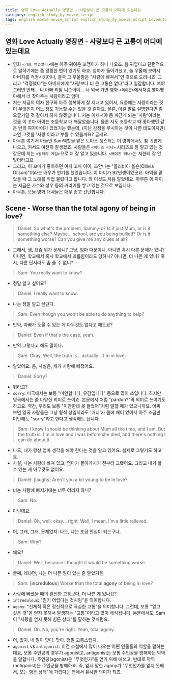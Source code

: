```yaml
---
title: 영화 Love Actually 명장면 - 사랑보다 큰 고통이 어디에 있는데요
category: english_study_by_movie_script
tags: english movie movie_script english_study_by_movie_script LoveActually
---
```


## 영화 Love Actually 명장면 - 사랑보다 큰 고통이 어디에 있는데요

- 영화 `<러브 액츄얼리>`에는 아주 귀여운 꼬맹이가 하나 나오죠. 음 귀엽다고 단편적으로 말하기에는 좀 맹랑한 면이 있기도 하죠. 엄마가 돌아가셨고, 늘 우울해 보여서 아버지를 걱정시키더니, 결국 그 우울함은 "사랑에 빠져서"인 것으로 드러나죠. 그리고 "걱정했다"는 아버지에게 "사랑보다 더 큰 고통은 없다"라고 일갈합니다. 얘야 그러면 안돼... 니 아빠 리암 니슨이야... 너 외국 가면 영화 `<테이큰>`에서처럼 빵야빵야해서 너 찾아주는 사람이라고 임마.
- 저는 지금의 여자 친구와 아주 행복하게 잘 지내고 있어서, 요즘에는 사랑이라는 것이 무엇인지 어느 정도 가늠할 수는 있을 것 같아요. 물론, 이걸 말로 설명한다면 좀 오글거릴 것 같아서 하지 않겠습니다. 저는 이제서야 좀 깨닫게 되는 '사랑'이라는 것을 이 꼬마 아이는 초등학교 때 깨달았습니다. 물론 저도 초등학교 때 좋아했던 같은 반의 여자아이가 있었기는 했는데, (지난 감정을 무시하는 것이 나쁜 태도이지만) 과연 그것을 '사랑'이라고 부를 수 있을까요? 글쎄요.
- 아무튼 여기서 아들인 Sam역할을 맡은 토마스 생스터는 이 영화에서도 참 귀엽게 나오고, 커서도 여전히 잘생겼죠. 사람들은 `<메이즈 러너>` 시리즈로 잘 알고 있는 것 같은데 저는 `<왕좌의 게임>`으로 더 잘 알고 있습니다. `<메이즈 러너>`는 저한테 잘 안 맞더라고요.
- 그리고, 이 꼬마가 좋아하던 여자 꼬마 아이, 조안나는 "올리비아 올슨(Ollivia Ollson)"이라는 배우가 연기를 했었습니다. 이 아이가 92년생이었군요. 아역을 맡았을 때 그 노래를 직접 불렀다고 합니다. 와 이것도 처음 알았네요. 아무튼 이 아이는 지금은 가수와 성우 등의 커리어를 쌓고 있는 것으로 보입니다.
- 아무튼, 오늘 영화 대사들은 매우 쉽고 간단합니다.

## Scene - Worse than the total agony of being in love?

> Daniel: So what's the problem, Sammy-o? Is it just Mum, or is it something else? Maybe... school, are you being bullied? 
> Or is it something worse? Can you give me any clues at all?

- 그래서, 샘, 요즘 뭐가 문제니? 그냥, 엄마 때문이니, 아니면 혹시 다른 문제가 있니? 아니면, 학교에서 혹시 학교에서 괴롭힘이라도 당하니? 아니면, 더 나쁜 게 있니? 혹시, 다른 단서라도 좀 줄 수 없니?

> Sam: You really want to know?

- 정말 알고 싶어요?

> Daniel: I really want to know.

- 나는 정말 알고 싶단다.

> Sam: Even though you won't be able to do anything to help?

- 만약, 아빠가 도울 수 있는 게 아무것도 없다고 해도요?

> Daniel: Even if that's the case, yeah.

- 만약 그렇다고 해도 말이다.

> Sam: Okay. Well, the truth is... actually... I'm in love.

- 알았어요. 음, 사실은, 제가 사랑에 빠졌어요.

> Daniel: Sorry?

- 뭐라고?
- `sorry`: 미국에서는 보통 "미안합니다, 유감입니다" 등으로 많이 쓰입니다. 하지만 영국에서는 좀 다양한 의미로 쓰이죠. 본문에서 처럼 "pardon?"의 의미로 쓰이기도 하고요. 약간, 우리도 보통 "미안한데 못 들었어"처럼 말할 때가 있으니까요. 어찌 보면 영국 사람들은 그냥 형식 상일지라도 '매너'가 몸에 배어 있어서 아주 조금만 미안해도 "sorry"라고 한다고 생각해도 됩니다.

> Sam: I know I should be thinking about Mum all the time, and I am.
> But the truth is, I'm in love and I was before she died, and there's nothing I can do about it.

- 나도, 내가 항상 엄마 생각을 해야 한다는 것을 알고 있어요. 실제로 그렇기도 하고요.
- 사실, 나는 사랑에 빠져 있고, 엄마가 돌아가시기 전부터 그랬어요. 그리고 내가 할 수 있는 게 아무것도 없어요.

> Daniel: \[laughs\] Aren't you a bit young to be in love?

- 너는 사랑에 빠지기에는 너무 어리지 않니?

> Sam: No.

- 아닌데요.

> Daniel: Oh, well, okay... right. Well, I mean, I'm a little relieved.

- 어, 그래, 그래, 문제없지. 나는, 나는 조금 안심이 되는구나.

> Sam: Why?

- 왜요?

> Daniel: Well, because I thought it would be something worse.

- 글쎄, 왜냐면, 나는 더 나쁜 일이 있는 줄 알았거든.

> Sam: \[**incredulous**\] Worse than the total **agony** of being in love?

- 사랑에 빠졌을 때의 완전한 고통보다, 더 나쁜 게 있나요?
- `incredulous`: "믿기 어렵다는 것처럼"을 의미합니다.
- `agony`: "신체적 혹은 정신적으로 극심한 고통"을 의미합니다. 그런데, 보통 "얻고 싶은 것"을 얻지 못해서 발생하는 "고통"이라고 많이 해석됩니다. 본문에서도, Sam이 "사랑을 얻지 못해 힘든 상태"를 말하는 것처럼요.

> Daniel: Oh. No, you're right. Yeah, total agony.

- 어, 없지, 네 말이 맞다. 맞아. 정말 고통스럽지.
- `agonist` vs `antigonist`: 이건 소설에서 많이 나오는 어떤 인물들의 역할을 말하는데요, 보통 주인공의 경우가 agonist고, antigonist는 보통 주인공을 방해하는 악역을 말합니다. 주인공(agonist)은 "무엇인가"를 얻기 위해 애쓰고, 반대로 악역(antigonist)은 주인공을 방해하죠. 즉, 앞서 말한 agony가 "무엇인가를 얻지 못해서, 오는 힘든 상태"에 가깝다는 면에서 유사한 의미가 되죠.
